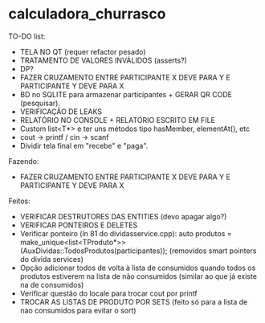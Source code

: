 # calculadora_churrasco


TO-DO list:
- TELA NO QT (requer refactor pesado)
- TRATAMENTO DE VALORES INVÁLIDOS (asserts?)
- DP?
- FAZER CRUZAMENTO ENTRE PARTICIPANTE X DEVE PARA Y E PARTICIPANTE Y DEVE PARA X
- BD no SQLITE para armazenar participantes + GERAR QR CODE (pesquisar).
- VERIFICAÇÃO DE LEAKS
- RELATÓRIO NO CONSOLE + RELATÓRIO ESCRITO EM FILE
- Custom list<T*> e ter uns métodos tipo hasMember, elementAt(), etc
- cout -> printf / cin -> scanf
- Dividir tela final em "recebe" e "paga".

Fazendo:
- FAZER CRUZAMENTO ENTRE PARTICIPANTE X DEVE PARA Y E PARTICIPANTE Y DEVE PARA X

Feitos:
- VERIFICAR DESTRUTORES DAS ENTITIES (devo apagar algo?)
- VERIFICAR PONTEIROS E DELETES
- Verificar ponteiro (ln 81 do dividasservice.cpp):
  auto produtos = make_unique<list<TProduto*>>(AuxDividas::TodosProdutos(participantes)); (removidos smart pointers do divida services)
- Opção adicionar todos de volta à lista de consumidos quando todos os produtos estiverem na lista de não consumidos (similar ao que já existe na de consumidos)
- Verificar questão do locale para trocar cout por printf
- TROCAR AS LISTAS DE PRODUTO POR SETS (feito só para a lista de nao consumidos para evitar o sort)